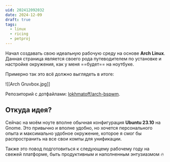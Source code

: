 ```yaml
---
uid: 202412092032
date: 2024-12-09
draft: true
tags:
  - linux
  - ricing
  - petproj
---
```


Начал создавать свою идеальную рабочую среду на основе **Arch Linux**. Данная страница является своего рода путеводителем по установке и настройке окружения, как у меня ==будет== на ноутбуке.

Примерно так это всё должно выглядеть в итоге:

![[Arch Gruvbox.jpg]]

Репозиторий с дотфайлами: [lokhmatoff/arch-bspwm](https://github.com/lokhmatoff/arch-bspwm).

## Откуда идея?

Сейчас на моём ноуте вполне обычная конфигурация **Ubuntu 23.10** на Gnome. Это привычно и вполне удобно, но хочется персонального опыта и максимально удобное окружение, которое я смог бы распространить на все свои компы для унификации.

Также это повод подготовиться к следующему рабочему году на свежей платформе, быть продуктивным и наполненным энтузиазмом 🔥
